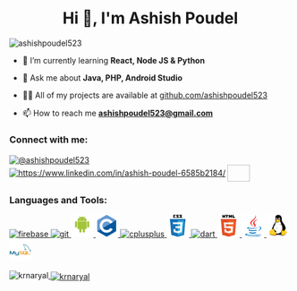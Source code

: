 <h1 align="center">Hi 👋, I'm Ashish Poudel</h1>

<p align="left"> <img src="https://komarev.com/ghpvc/?username=ashishpoudel523&label=Profile%20views&color=0e75b6&style=flat" alt="ashishpoudel523" /> </p>

- 🌱 I’m currently learning **React, Node JS & Python**

- 💬 Ask me about **Java, PHP, Android Studio**

- 👨‍💻 All of my projects are available at [github.com/ashishpoudel523](github.com/ashishpoudel523)

- 📫 How to reach me **ashishpoudel523@gmail.com**

<h3 align="left">Connect with me:</h3>
<p align="left">
<a href="https://twitter.com/@ashishpoudel908" target="_blank"><img align="center"  alt="@ashishpoudel523" height="30" width="40" /></a>
<a href="https://www.linkedin.com/in/ashish-poudel-6585b2184/" target="_blank"><img align="center"alt="https://www.linkedin.com/in/ashish-poudel-6585b2184/" height="30" width="40" /></a>
<a href="https://instagram.com/ashishpoudel5" target="blank"><img align="center" alt="" height="30" width="40" /></a>
</p>

<h3 align="left">Languages and Tools:</h3>
<p align="left"> </a> 
<a href="https://firebase.google.com/" target="_blank"> <img src="https://www.vectorlogo.zone/logos/firebase/firebase-icon.svg" alt="firebase" width="40" height="40"/> 
<a href="https://git-scm.com/" target="_blank"> <img src="https://www.vectorlogo.zone/logos/git-scm/git-scm-icon.svg" alt="git" width="40" height="40"/> </a> 
<a href="https://developer.android.com" target="_blank"> <img src="https://raw.githubusercontent.com/devicons/devicon/master/icons/android/android-original-wordmark.svg" alt="android" width="40" height="40"/> </a> 
<a href="https://www.cprogramming.com/" target="_blank"> <img src="https://raw.githubusercontent.com/devicons/devicon/master/icons/c/c-original.svg" alt="c" width="40" height="40"/> </a> 
<a href="https://www.w3schools.com/c/" target="_blank"> <img src="https://raw.githubusercontent.com/devicons/devicon/master/icons/c/c.svg" alt="cplusplus" width="40" height="40"/> </a> 
<a href="https://www.w3schools.com/css/" target="_blank"> <img src="https://raw.githubusercontent.com/devicons/devicon/master/icons/css3/css3-original-wordmark.svg" alt="css3" width="40" height="40"/> </a> 
<a href="https://dart.dev" target="_blank"> <img src="https://www.vectorlogo.zone/logos/dartlang/dartlang-icon.svg" alt="dart" width="40" height="40"/> </a>  
<a href="https://www.w3.org/html/" target="_blank"> <img src="https://raw.githubusercontent.com/devicons/devicon/master/icons/html5/html5-original-wordmark.svg" alt="html5" width="40" height="40"/> </a> </a> 
<a href="https://www.java.com" target="_blank"> <img src="https://raw.githubusercontent.com/devicons/devicon/master/icons/java/java-original.svg" alt="java" width="40" height="40"/> </a> 
<a href="https://www.linux.org/" target="_blank"> <img src="https://raw.githubusercontent.com/devicons/devicon/master/icons/linux/linux-original.svg" alt="linux" width="40" height="40"/> </a> 
<a href="https://www.mysql.com/" target="_blank"> <img src="https://raw.githubusercontent.com/devicons/devicon/master/icons/mysql/mysql-original-wordmark.svg" alt="mysql" width="40" height="40"/>  </p>

<p><img align="left" src="https://github-readme-stats.vercel.app/api/top-langs?username=krnaryal&show_icons=true&locale=en&layout=compact" alt="krnaryal" /></p>

<p>&nbsp;<img align="center" src="https://github-readme-stats.vercel.app/api?username=krnaryal&show_icons=true&locale=en" alt="krnaryal" /></p>
